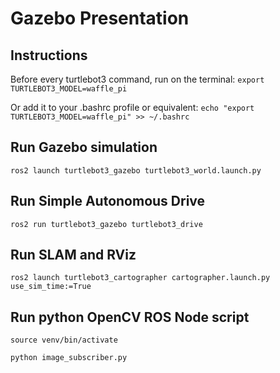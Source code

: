 # Gazebo Presentation

## Instructions
Before every turtlebot3 command, run on the terminal:
```export TURTLEBOT3_MODEL=waffle_pi```

Or add it to your .bashrc profile or equivalent:
```echo "export TURTLEBOT3_MODEL=waffle_pi" >> ~/.bashrc```

## Run Gazebo simulation
```ros2 launch turtlebot3_gazebo turtlebot3_world.launch.py```

## Run Simple Autonomous Drive
```ros2 run turtlebot3_gazebo turtlebot3_drive```

## Run SLAM and RViz
```ros2 launch turtlebot3_cartographer cartographer.launch.py use_sim_time:=True```

## Run python OpenCV ROS Node script
```source venv/bin/activate```

```python image_subscriber.py```
